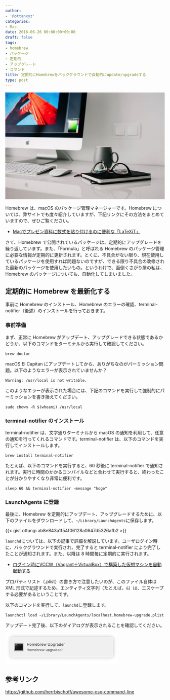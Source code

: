 ```yaml
---
author:
- '@ottanxyz'
categories:
- Mac
date: 2016-06-26 00:00:00+00:00
draft: false
tags:
- homebrew
- パッケージ
- 定期的
- アップグレード
- コマンド
title: 定期的にHomebrewをバックグラウンドで自動的にupdate/upgradeする
type: post
---
```


![](160626-576fd72d2db44.jpg)

Homebrew は、macOS のパッケージ管理マネージャーです。Homebrew については、弊サイトでも度々紹介していますが、下記リンクにその方法をまとめていますので、ぜひご覧ください。

* [Macでプレゼン資料に数式を貼り付けるのに便利な「LaTeXiT」](/posts/2014/09/mac-latex-presentation-92/)

さて、Homebrew で公開されているパッケージは、定期的にアップグレードを繰り返しています。また、「Formula」と呼ばれる Homebrew のパッケージ管理に必要な情報が定期的に更新されます。とくに、不具合がない限り、現在使用しているパッケージを使用すれば問題ないのですが、できる限り不具合の改修された最新のパッケージを使用したいもの。というわけで、面倒くさがり屋の私は、Homebrew のパッケージについても、自動化してしまいました。

## 定期的に Homebrew を最新化する

事前に Homebrew のインストール、Homebrew のエラーの確認、terminal-notifier（後述）のインストールを行っておきます。

### 事前準備

まず、正常に Homebrew がアップデート、アップグレードできる状態であるかどうか、以下のコマンドをターミナルから実行して確認してください。

    brew doctor

macOS El Capitan にアップデートしてから、ありがちなのがパーミッション問題。以下のようなエラーが表示されていませんか？

    Warning: /usr/local is not writable.

このようなエラーが表示された場合には、下記のコマンドを実行して強制的にパーミッションを書き換えてください。

    sudo chown -R $(whoami) /usr/local

### terminal-notifier のインストール

terminal-notifier は、文字通りターミナルから macOS の通知を利用して、任意の通知を行ってくれるコマンドです。terminal-notifier は、以下のコマンドを実行してインストールします。

    brew install terminal-notifier

たとえば、以下のコマンドを実行すると、60 秒後に terminal-notifier で通知されます。実行に時間のかかるコンパイルなどと合わせて実行すると、終わったことが分かりやすくなり非常に便利です。

    sleep 60 && terminal-notifier -message "hoge"

### LaunchAgents に登録

最後に、Homebrew を定期的にアップデート、アップグレードするために、以下のファイルをダウンロードして、`~/Library/LaunchAgents`に保存します。

{{< gist ottanjp ab8e843a1f54f06128a0647d5326afb2 >}}

`launchd`については、以下の記事で詳細を解説しています。ユーザログイン時に、バックグラウンドで実行され、完了すると terminal-notifier により完了したことが通知されます。また、以降は 8 時間毎に定期的に実行されます。

* [ログイン時にVCCW（Vagrant＋VirtualBox）で構築した仮想マシンを自動起動する](/posts/2016/06/launchd-vagrant-hosts-update-4495/)

プロパティリスト（.plist）の書き方で注意したいのが、このファイル自体は XML 形式で記述するため、エンティティ文字列（たとえば、`&`）は、エスケープする必要があるということです。

以下のコマンドを実行して、`launchd`に登録します。

    launchctl load ~/Library/LaunchAgents/localhost.homebrew-upgrade.plist

アップデート完了後、以下のダイアログが表示されることを確認してください。

![](160626-576fdc5d0d71a.png)

## 参考リンク

<https://github.com/herrbischoff/awesome-osx-command-line>
